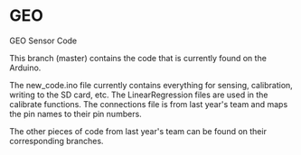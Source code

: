 # GEO
GEO Sensor Code

This branch (master) contains the code that is currently found on the Arduino.

The new_code.ino file currently contains everything for sensing, calibration, writing to the SD card, etc. The LinearRegression files are used in the calibrate functions. The connections file is from last year's team and maps the pin names to their pin numbers.

The other pieces of code from last year's team can be found on their corresponding branches.